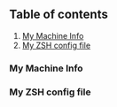 ## Table of contents

1. [My Machine Info](#1)
2. [My ZSH config file](#2)

<h3 name="1">My Machine Info</h3>
<asciinema-player src="https://raw.githubusercontent.com/Damicristi/archlinux/master/files/screenfetch"></asciinema-player>

<h3 name="2">My ZSH config file</h3>
<asciinema-player src="https://raw.githubusercontent.com/Damicristi/archlinux/master/files/zshrc"></asciinema-player>
